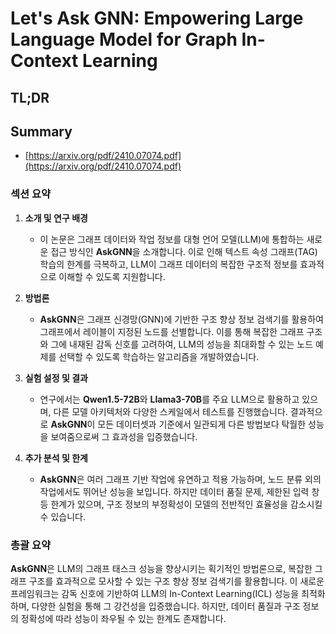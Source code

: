 # Let's Ask GNN: Empowering Large Language Model for Graph In-Context Learning
## TL;DR
## Summary
- [https://arxiv.org/pdf/2410.07074.pdf](https://arxiv.org/pdf/2410.07074.pdf)

### 섹션 요약

1. **소개 및 연구 배경**
   - 이 논문은 그래프 데이터와 작업 정보를 대형 언어 모델(LLM)에 통합하는 새로운 접근 방식인 **AskGNN**을 소개합니다. 이로 인해 텍스트 속성 그래프(TAG) 학습의 한계를 극복하고, LLM이 그래프 데이터의 복잡한 구조적 정보를 효과적으로 이해할 수 있도록 지원합니다.

2. **방법론**
   - **AskGNN**은 그래프 신경망(GNN)에 기반한 구조 향상 정보 검색기를 활용하여 그래프에서 레이블이 지정된 노드를 선별합니다. 이를 통해 복잡한 그래프 구조와 그에 내재된 감독 신호를 고려하여, LLM의 성능을 최대화할 수 있는 노드 예제를 선택할 수 있도록 학습하는 알고리즘을 개발하였습니다.

3. **실험 설정 및 결과**
   - 연구에서는 **Qwen1.5-72B**와 **Llama3-70B**를 주요 LLM으로 활용하고 있으며, 다른 모델 아키텍처와 다양한 스케일에서 테스트를 진행했습니다. 결과적으로 **AskGNN**이 모든 데이터셋과 기준에서 일관되게 다른 방법보다 탁월한 성능을 보여줌으로써 그 효과성을 입증했습니다.

4. **추가 분석 및 한계**
   - **AskGNN**은 여러 그래프 기반 작업에 유연하고 적용 가능하며, 노드 분류 외의 작업에서도 뛰어난 성능을 보입니다. 하지만 데이터 품질 문제, 제한된 입력 창 등 한계가 있으며, 구조 정보의 부정확성이 모델의 전반적인 효율성을 감소시킬 수 있습니다.

### 총괄 요약

**AskGNN**은 LLM의 그래프 태스크 성능을 향상시키는 획기적인 방법론으로, 복잡한 그래프 구조를 효과적으로 모사할 수 있는 구조 향상 정보 검색기를 활용합니다. 이 새로운 프레임워크는 감독 신호에 기반하여 LLM의 In-Context Learning(ICL) 성능을 최적화하며, 다양한 실험을 통해 그 강건성을 입증했습니다. 하지만, 데이터 품질과 구조 정보의 정확성에 따라 성능이 좌우될 수 있는 한계도 존재합니다.